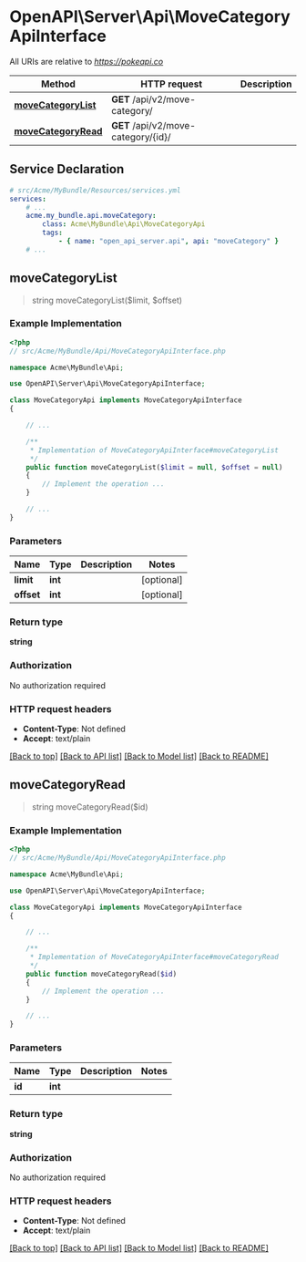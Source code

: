 # OpenAPI\Server\Api\MoveCategoryApiInterface

All URIs are relative to *https://pokeapi.co*

Method | HTTP request | Description
------------- | ------------- | -------------
[**moveCategoryList**](MoveCategoryApiInterface.md#moveCategoryList) | **GET** /api/v2/move-category/ | 
[**moveCategoryRead**](MoveCategoryApiInterface.md#moveCategoryRead) | **GET** /api/v2/move-category/{id}/ | 


## Service Declaration
```yaml
# src/Acme/MyBundle/Resources/services.yml
services:
    # ...
    acme.my_bundle.api.moveCategory:
        class: Acme\MyBundle\Api\MoveCategoryApi
        tags:
            - { name: "open_api_server.api", api: "moveCategory" }
    # ...
```

## **moveCategoryList**
> string moveCategoryList($limit, $offset)



### Example Implementation
```php
<?php
// src/Acme/MyBundle/Api/MoveCategoryApiInterface.php

namespace Acme\MyBundle\Api;

use OpenAPI\Server\Api\MoveCategoryApiInterface;

class MoveCategoryApi implements MoveCategoryApiInterface
{

    // ...

    /**
     * Implementation of MoveCategoryApiInterface#moveCategoryList
     */
    public function moveCategoryList($limit = null, $offset = null)
    {
        // Implement the operation ...
    }

    // ...
}
```

### Parameters

Name | Type | Description  | Notes
------------- | ------------- | ------------- | -------------
 **limit** | **int**|  | [optional]
 **offset** | **int**|  | [optional]

### Return type

**string**

### Authorization

No authorization required

### HTTP request headers

 - **Content-Type**: Not defined
 - **Accept**: text/plain

[[Back to top]](#) [[Back to API list]](../../README.md#documentation-for-api-endpoints) [[Back to Model list]](../../README.md#documentation-for-models) [[Back to README]](../../README.md)

## **moveCategoryRead**
> string moveCategoryRead($id)



### Example Implementation
```php
<?php
// src/Acme/MyBundle/Api/MoveCategoryApiInterface.php

namespace Acme\MyBundle\Api;

use OpenAPI\Server\Api\MoveCategoryApiInterface;

class MoveCategoryApi implements MoveCategoryApiInterface
{

    // ...

    /**
     * Implementation of MoveCategoryApiInterface#moveCategoryRead
     */
    public function moveCategoryRead($id)
    {
        // Implement the operation ...
    }

    // ...
}
```

### Parameters

Name | Type | Description  | Notes
------------- | ------------- | ------------- | -------------
 **id** | **int**|  |

### Return type

**string**

### Authorization

No authorization required

### HTTP request headers

 - **Content-Type**: Not defined
 - **Accept**: text/plain

[[Back to top]](#) [[Back to API list]](../../README.md#documentation-for-api-endpoints) [[Back to Model list]](../../README.md#documentation-for-models) [[Back to README]](../../README.md)


